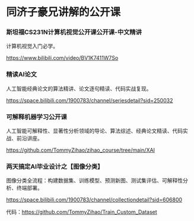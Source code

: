 # 同济子豪兄讲解的公开课

### 斯坦福CS231N计算机视觉公开课公开课-中文精讲

计算机视觉入门必学。

https://www.bilibili.com/video/BV1K7411W7So

### 精读AI论文

人工智能经典论文的算法精讲、论文逐句精读、代码实战复现。

https://space.bilibili.com/1900783/channel/seriesdetail?sid=250032

### 可解释机器学习公开课

人工智能可解释性、显著性分析领域的导论、算法综述、经典论文精读、代码实战、前沿讲座。

https://github.com/TommyZihao/zihao_course/tree/main/XAI

### 两天搞定AI毕业设计之【图像分类】

图像分类全流程：构建数据集、训练模型、预测新图、测试集评估、可解释性分析、终端部署。

https://space.bilibili.com/1900783/channel/collectiondetail?sid=606800

代码：https://github.com/TommyZihao/Train_Custom_Dataset




